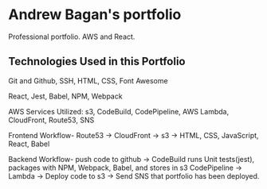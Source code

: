 # Andrew Bagan's portfolio

Professional portfolio. AWS and React.

## Technologies Used in this Portfolio

Git and Github,
SSH,
HTML,
CSS,
Font Awesome

React,
Jest,
Babel,
NPM,
Webpack

AWS Services Utilized:
s3,
CodeBuild,
CodePipeline,
AWS Lambda,
CloudFront,
Route53,
SNS

Frontend Workflow-
Route53 -> CloudFront -> s3 -> HTML, CSS, JavaScript, React, Babel

Backend Workflow-
push code to github -> CodeBuild runs Unit tests(jest), packages with NPM, Webpack, Babel, and stores in s3
CodePipeline -> Lambda -> Deploy code to s3 -> Send SNS that portfolio has been deployed.
